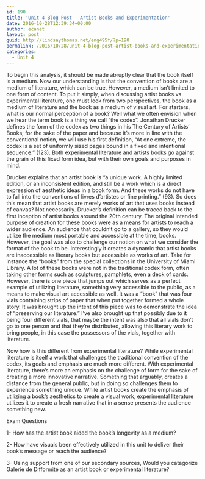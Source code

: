 ```yaml
---
id: 190
title: 'Unit 4 Blog Post-  Artist Books and Experimentation'
date: 2016-10-28T12:39:34+00:00
author: ecanet
layout: post
guid: http://lindsaythomas.net/eng495f/?p=190
permalink: /2016/10/28/unit-4-blog-post-artist-books-and-experimentation/
categories:
  - Unit 4
---
```

To begin this analysis, it should be made abruptly clear that the book itself is a medium. Now our understanding is that the convention of books are a medium of literature, which can be true. However, a medium isn’t limited to one form of content. To put it simply, when discussing artist books vs. experimental literature, one must look from two perspectives, the book as a medium of literature and the book as a medium of visual art. For starters, what is our normal perception of a book? Well what we often envision when we hear the term book is a thing we call “the codex”. Jonathan Drucker defines the form of the codex as two things in his The Century of Artists’ Books; for the sake of the paper and because it’s more in line with the conventional notion, we will use his first definition, “At one extreme, the codex is a set of uniformly sized pages bound in a fixed and intentional sequence.” (123). Both experimental literature and artists books go against the grain of this fixed form idea, but with their own goals and purposes in mind.
  
Drucker explains that an artist book is “a unique work. A highly limited edition, or an inconsistent edition, and still be a work which is a direct expression of aesthetic ideas in a book form. And these works do not have to fall into the conventions of livres d&#8217;artistes or fine printing.” (93). So does this mean that artist books are merely works of art that uses books instead of canvas? Not necessarily. Drucker’s definition can be traced back to the first inception of artist books around the 20th century. The original intended purpose of creation for these books were as a means for artists to reach a wider audience. An audience that couldn’t go to a gallery, so they would utilize the medium most portable and accessible at the time, books. However, the goal was also to challenge our notion on what we consider the format of the book to be. Interestingly it creates a dynamic that artist books are inaccessible as literary books but accessible as works of art. Take for instance the “books” from the special collections in the University of Miami Library. A lot of these books were not in the traditional codex form, often taking other forms such as sculptures, pamphlets, even a deck of cards. However, there is one piece that jumps out which serves as a perfect example of utilizing literature, something very accessible to the public, as a means to make visual art accessible as well. It was a “book” that was four vials containing strips of paper that when put together formed a whole story. It was brought up the intent of this piece was to demonstrate the idea of “preserving our literature.” I’ve also brought up that possibly due to it being four different vials, that maybe the intent was also that all vials don’t go to one person and that they’re distributed, allowing this literary work to bring people, in this case the possessors of the vials, together with literature.
  
Now how is this different from experimental literature? While experimental literature is itself a work that challenges the traditional convention of the codex, its goals and emphasis are much more different. With experimental literature, there’s more an emphasis on the challenge of form for the sake of creating a more innovative narrative. Something that arguably, creates a distance from the general public, but in doing so challenges them to experience something unique. While artist books create the emphasis of utilizing a book’s aesthetics to create a visual work, experimental literature utilizes it to create a fresh narrative that in a sense presents the audience something new.

Exam Questions

1- How has the artist book aided the book&#8217;s longevity as a medium?
  
2- How have visuals been effectively utilized in this unit to deliver their book&#8217;s message or reach the audience?
  
3- Using support from one of our secondary sources, Would you catagorize Galerie de Difformité as an artist book or experimental literature?